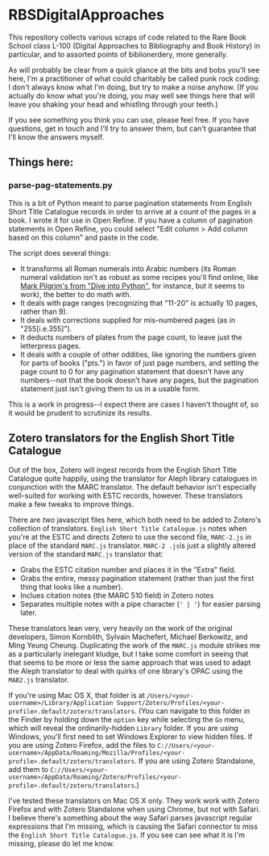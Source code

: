 # RBSDigitalApproaches
This repository collects various scraps of code related to the Rare Book School class L-100 (Digital Approaches to Bibliography and Book History) in particular, and to assorted points of biblionerdery, more generally.

As will probably be clear from a quick glance at the bits and bobs you'll see here, I'm a practitioner of what could charitably be called punk rock coding: I don't always know what I'm doing, but try to make a noise anyhow. (If you actually do know what you're doing, you may well see things here that will leave you shaking your head and whistling through your teeth.)

If you see something you think you can use, please feel free. If you have questions, get in touch and I'll try to answer them, but can't guarantee that I'll know the answers myself.

## Things here:

### parse-pag-statements.py
This is a bit of Python meant to parse pagination statements from English Short Title Catalogue records in order to arrive at a count of the pages in a book. I wrote it for use in Open Refine. If you have a column of pagination statements in Open Refine, you could select "Edit column > Add column based on this column" and paste in the code.

The script does several things:
* It transforms all Roman numerals into Arabic numbers (its Roman numeral validation isn't as robust as some recipes you'll find online, like [Mark Pilgrim's from "Dive into Python"](http://www.diveintopython.net/regular_expressions/roman_numerals.html "Roman Numerals at Dive into Python"), for instance, but it seems to work), the better to do math with.
* It deals with page ranges (recognizing that "11-20" is actually 10 pages, rather than 9).
* It deals with corrections supplied for mis-numbered pages (as in "255[i.e.355]").
* It deducts numbers of plates from the page count, to leave just the letterpress pages.
* It deals with a couple of other oddities, like ignoring the numbers given for parts of books ("pts.") in favor of just page numbers, and setting the page count to 0 for any pagination statement that doesn't have any numbers--not that the book doesn't have any pages, but the pagination statement just isn't giving them to us in a usable form.

This is a work in progress--I expect there are cases I haven't thought of, so it would be prudent to scrutinize its results.

## Zotero translators for the English Short Title Catalogue
Out of the box, Zotero will ingest records from the English Short Title Catalogue quite happily, using the translator for Aleph library catalogues in conjunction with the MARC translator. The default behavior isn't especially well-suited for working with ESTC records, however. These translators make a few tweaks to improve things.

There are *two* javascript files here, which both need to be added to Zotero's collection of translators. `English Short Title Catalogue.js` notes when you're at the ESTC and directs Zotero to use the second file, `MARC-2.js` in place of the standard `MARC.js` translator. `MARC-2 .js`is just a slightly altered version of the standard `MARC.js` translator that:
* Grabs the ESTC citation number and places it in the "Extra" field.
* Grabs the entire, messy pagination statement (rather than just the first thing that looks like a number).
* Inclues citation notes (the MARC 510 field) in Zotero notes
* Separates multiple notes with a pipe character (`' | '`) for easier parsing later.

These translators lean very, very heavily on the work of the original developers, Simon Kornblith, Sylvain Machefert, Michael Berkowitz, and Ming Yeung Cheung. Duplicating the work of the `MARC.js` module strikes me as a particularly inelegant kludge, but I take some comfort in seeing that that seems to be more or less the same approach that was used to adapt the Aleph translator to deal with quirks of one library's OPAC using the `MAB2.js` translator.

If you're using Mac OS X, that folder is at `/Users/<your-username>/Library/Application Support/Zotero/Profiles/<your-profile>.default/zotero/translators`. (You can navigate to this folder in the Finder by holding down the `option` key while selecting the `Go` menu, which will reveal the ordinarily-hidden `Library` folder. If you are using Windows, you'll first need to set Windows Explorer to view hidden files. If you are using Zotero Firefox, add the files to `C://Users/<your-username>/AppData/Roaming/Mozilla/Profiles/<your-profile>.default/zotero/translators`. If you are using Zotero Standalone, add them to `C://Users/<your-username>/AppData/Roaming/Zotero/Profiles/<your-profile>.default/zotero/translators`.)
  
I've tested these translators on Mac OS X only. They work work with Zotero Firefox and with Zotero Standalone when using Chrome, but not with Safari. I believe there's something about the way Safari parses javascript regular expressions that I'm missing, which is causing the Safari connector to miss the `English Short Title Catalogue.js`. If you see can see what it is I'm missing, please do let me know.
